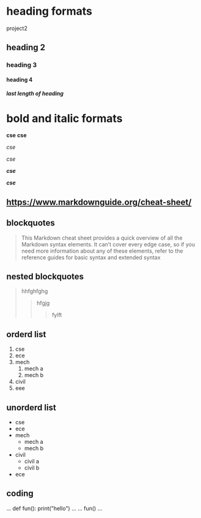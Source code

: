 # heading formats
project2
## heading 2
### heading 3
#### heading 4
##### last length of heading
# bold and italic formats
**cse**
__cse__

*cse*

_cse_

_**cse**_

__*cse*__

## https://www.markdownguide.org/cheat-sheet/

## blockquotes
>This Markdown cheat sheet provides a quick overview of all the Markdown syntax elements. It can’t cover every edge case, so if you need more information about any of these elements, refer to the reference guides for basic syntax and extended syntax
## nested blockquotes
>hhfghfghg
>>hfgjg
>>>fylft
## orderd list
1. cse
2. ece
3. mech
    1. mech a
    1. mech b
4. civil
5. eee
## unorderd list
- cse
- ece
- mech
   * mech a
    * mech b
- civil
    * civil a
    * civil b
- ece    
## coding

...
def fun():
   print("hello")
...
...
fun()
...
    
    

